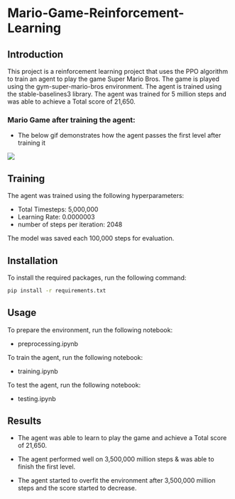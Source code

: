 # Mario-Game-Reinforcement-Learning

## Introduction
This project is a reinforcement learning project that uses the PPO algorithm to train an agent to play the game Super Mario Bros. The game is played using the gym-super-mario-bros environment. The agent is trained using the stable-baselines3 library.
The agent was trained for 5 million steps and was able to achieve a Total score of 21,650.

### Mario Game after training the agent:
- The below gif demonstrates how the agent passes the first level after training it

![](./Others/Mario-Reinforcment-Learning.gif)


## Training
The agent was trained using the following hyperparameters:

- Total Timesteps: 5,000,000
- Learning Rate: 0.0000003
- number of steps per iteration: 2048

The model was saved each 100,000 steps for evaluation.


## Installation
To install the required packages, run the following command:
```bash
pip install -r requirements.txt
```

## Usage
To prepare the environment, run the following notebook:
- preprocessing.ipynb

To train the agent, run the following notebook:
- training.ipynb

To test the agent, run the following notebook:
- testing.ipynb

## Results
- The agent was able to learn to play the game and achieve a Total score of 21,650.

- The agent performed well on 3,500,000 million steps & was able to finish the first level.

- The agent started to overfit the environment after 3,500,000 million steps and the score started to decrease.
